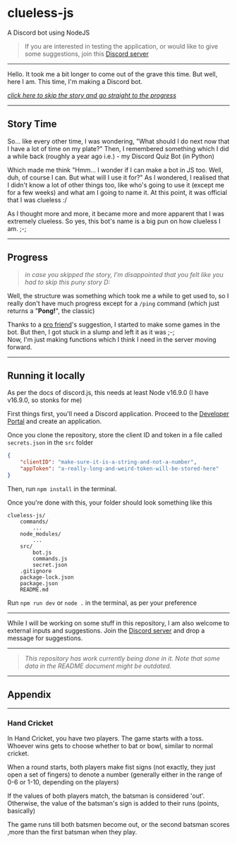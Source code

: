 # clueless-js
A Discord bot using NodeJS

> If you are interested in testing the application, or would like to give some suggestions, join this [Discord server](https://discord.gg/VnBWCsS8N7)
---
Hello. It took me a bit longer to come out of the grave this time. But well, here I am. This time, I'm making a Discord bot.

[_click here to skip the story and go straight to the progress_](#progressprogress)

---

## Story Time 

So... like every other time, I was wondering, "What should I do next now that I have a lot of time on my plate?" Then, I remembered something which I did a while back (roughly a year ago i.e.) - my Discord Quiz Bot (in Python)

Which made me think "Hmm... I wonder if I can make a bot in JS too. Well, duh, of course I can. But what will I use it for?" As I wondered, I realised that I didn't know a lot of other things too, like who's going to use it (except me for a few weeks) and what am I going to name it. At this point, it was official that I was clueless :/

As I thought more and more, it became more and more apparent that I was extremely clueless. So yes, this bot's name is a big pun on how clueless I am. ;-;

---
## Progress

> _in case you skipped the story, I'm disappointed that you felt like you had to skip this puny story D:_

Well, the structure was something which took me a while to get used to, so I really don't have much progress except for a `/ping` command (which just returns a "**Pong!**", the classic)

Thanks to a [pro friend](https://github.com/harshkhandeparkar)'s suggestion, I started to make some games in the bot. But then, I got stuck in a slump and left it as it was ;-;  
Now, I'm just making functions which I think I need in the server moving forward.  

---
## Running it locally

As per the docs of discord.js, this needs at least Node v16.9.0 (I have v16.9.0, so stonks for me)

First things first, you'll need a Discord application. Proceed to the [Developer Portal](https://discord.com/developers/applications) and create an application.

Once you clone the repository, store the client ID and token in a file called `secrets.json` in the `src` folder

```json
{
	"clientID": "make-sure-it-is-a-string-and-not-a-number",
	"appToken": "a-really-long-and-weird-token-will-be-stored-here"
}
```

Then, run `npm install` in the terminal.

Once you're done with this, your folder should look something like this
```
clueless-js/
	commands/
		...
	node_modules/
		...
	src/
		bot.js
		commands.js
		secret.json
	.gitignore
	package-lock.json
	package.json
	README.md

```


Run `npm run dev` or `node .` in the terminal, as per your preference

---

While I will be working on some stuff in this repository, I am also welcome to external inputs and suggestions. Join the [Discord server](https://discord.gg/VnBWCsS8N7) and drop a message for suggestions.

---
> _This repository has work currently being done in it. Note that some data in the README document might be outdated._

---
## Appendix

---
### Hand Cricket

In Hand Cricket, you have two players. The game starts with a toss. Whoever wins gets to choose whether to bat or bowl, similar to normal cricket.

When a round starts, both players make fist signs (not exactly, they just open a set of fingers) to denote a number (generally either in the range of 0-6 or 1-10, depending on the players)

If the values of both players match, the batsman is considered 'out'. Otherwise, the value of the batsman's sign is added to their runs (points, basically)

The game runs till both batsmen become out, or the second batsman scores ,more than the first batsman when they play.
